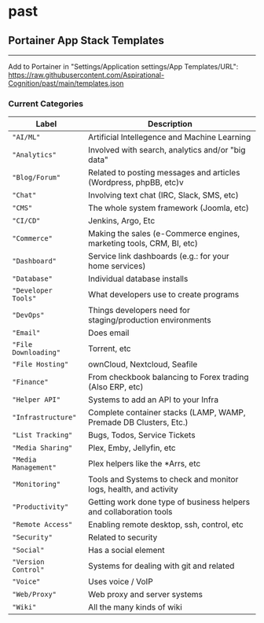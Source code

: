 # past

## Portainer App Stack Templates

---

Add to Portainer in "Settings/Application settings/App Templates/URL": https://raw.githubusercontent.com/Aspirational-Cognition/past/main/templates.json

### Current Categories

| Label | Description |
| ------ | ------ |
| `"AI/ML"` | Artificial Intellegence and Machine Learning |
| `"Analytics"` | Involved with search, analytics and/or "big data" |
| `"Blog/Forum"` | Related to posting messages and articles (Wordpress, phpBB, etc)v
| `"Chat"` | Involving text chat (IRC, Slack, SMS, etc) |
| `"CMS"` | The whole system framework (Joomla, etc) |
| `"CI/CD"` | Jenkins, Argo, Etc |
| `"Commerce"` | Making the sales (e-Commerce engines, marketing tools, CRM, BI, etc) |
| `"Dashboard"` | Service link dashboards (e.g.: for your home services) |
| `"Database"` | Individual database installs |
| `"Developer Tools"` | What developers use to create programs |
| `"DevOps"` | Things developers need for staging/production environments |
| `"Email"` | Does email |
| `"File Downloading"` | Torrent, etc |
| `"File Hosting"` | ownCloud, Nextcloud, Seafile |
| `"Finance"` | From checkbook balancing to Forex trading (Also ERP, etc) |
| `"Helper API"` | Systems to add an API to your Infra |
| `"Infrastructure"` | Complete container stacks (LAMP, WAMP, Premade DB Clusters, Etc.) |
| `"List Tracking"` | Bugs, Todos, Service Tickets |
| `"Media Sharing"` | Plex, Emby, Jellyfin, etc |
| `"Media Management"` | Plex helpers like the *Arrs, etc |
| `"Monitoring"` | Tools and Systems to check and monitor logs, health, and activity |
| `"Productivity"` | Getting work done type of business helpers and collaboration tools |
| `"Remote Access"` | Enabling remote desktop, ssh, control, etc |
| `"Security"` | Related to security |
| `"Social"` | Has a social element |
| `"Version Control"` | Systems for dealing with git and related |
| `"Voice"` | Uses voice / VoIP |
| `"Web/Proxy"` | Web proxy and server systems |
| `"Wiki"` | All the many kinds of wiki |
